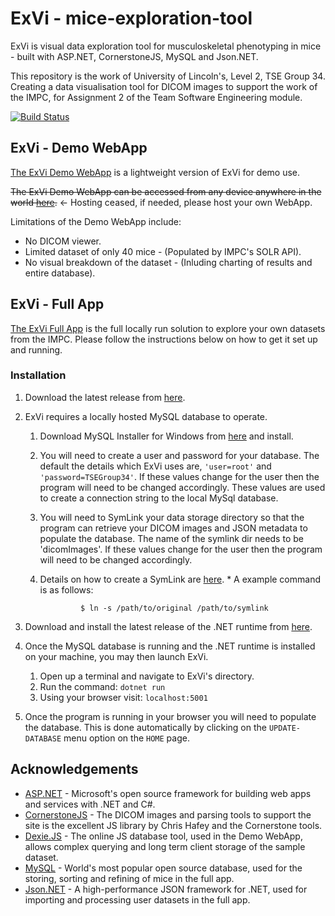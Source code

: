 # ExVi - mice-exploration-tool
ExVi is visual data exploration tool for musculoskeletal phenotyping in mice - built with ASP.NET, CornerstoneJS, MySQL and Json.NET.

This repository is the work of University of Lincoln's, Level 2, TSE Group 34. Creating a data visualisation tool for DICOM images to support the work of the IMPC, for Assignment 2 of the Team Software Engineering module.

[![Build Status](https://travis-ci.com/laurencebrwn/mice-exploration-tool.svg?token=sX5CMpv3R8hjH5qNNqFT&branch=master)](https://travis-ci.com/laurencebrwn/mice-exploration-tool)

## ExVi - Demo WebApp
[The ExVi Demo WebApp](https://github.com/laurencebrwn/mice-exploration-tool/tree/demo) is a lightweight version of ExVi for demo use. 

~~The ExVi Demo WebApp can be accessed from any device anywhere in the world [here](https://met.azurewebsites.net/).~~ <- Hosting ceased, if needed, please host your own WebApp.

Limitations of the Demo  WebApp include:
* No DICOM viewer.
* Limited dataset of only 40 mice - (Populated by IMPC's SOLR API).
* No visual breakdown of the dataset - (Inluding charting of results and entire database).

## ExVi - Full App
[The ExVi Full App](https://github.com/laurencebrwn/mice-exploration-tool/) is the full locally run solution to explore your own datasets from the IMPC. Please follow the instructions below on how to get it set up and running.

### Installation
1. Download the latest release from [here](https://github.com/laurencebrwn/mice-exploration-tool/releases).

1. ExVi requires a locally hosted MySQL database to operate.
    1. Download MySQL Installer for Windows from [here](https://dev.mysql.com/downloads/) and install.
    1. You will need to create a user and password for your database. The default the details which ExVi uses are, ```'user=root'``` and ```'password=TSEGroup34'```. If these values change for the user then the program will need to be changed accordingly. These values are used to create a connection string to the local MySql database.
    1. You will need to SymLink your data storage directory so that the program can retrieve your DICOM images and JSON metadata to populate the database. The name of the symlink dir needs to be 'dicomImages'. If these values change for the user then the program will need to be changed accordingly.
    1. Details on how to create a SymLink are [here](https://www.shellhacks.com/symlink-create-symbolic-link-linux/).
            * A example command is as follows: 
            
                    $ ln -s /path/to/original /path/to/symlink
    
1. Download and install the latest release of the .NET runtime from [here](https://dotnet.microsoft.com/download).

1. Once the MySQL database is running and the .NET runtime is installed on your machine, you may then launch ExVi.
    1. Open up a terminal and navigate to ExVi's directory.
    1. Run the command: ```dotnet run```
    1. Using your browser visit: ```localhost:5001```
    
1. Once the program is running in your browser you will need to populate the database. This is done automatically by clicking on the ```UPDATE-DATABASE``` menu option on the ```HOME``` page.

## Acknowledgements
* [ASP.NET](https://dotnet.microsoft.com/apps/aspnet) - Microsoft's open source framework for building web apps and services with .NET and C#.
* [CornerstoneJS](https://github.com/cornerstonejs/cornerstone) - The DICOM images and parsing tools to support the site is the excellent JS library by Chris Hafey and the Cornerstone tools.
* [Dexie.JS](https://dexie.org/) - The online JS database tool, used in the Demo WebApp, allows complex querying and long term client storage of the sample dataset.
* [MySQL](https://www.mysql.com/) - World's most popular open source database, used for the storing, sorting and refining of mice in the full app.
* [Json.NET](https://www.newtonsoft.com/json) - A high-performance JSON framework for .NET, used for importing and processing user datasets in the full app.



